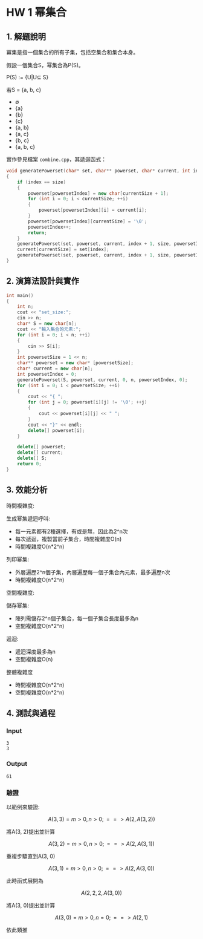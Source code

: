 # HW 1 幂集合

## 1. 解題說明
冪集是指一個集合的所有子集，包括空集合和集合本身。

假設一個集合S，幂集合為P(S)。

P(S) := {U|U⊆ S}

若S = {a, b, c}
- ∅
- {a}
- {b}
- {c}
- {a, b}
- {a, c}
- {b, c}
- {a, b, c}

實作參見檔案 `combine.cpp`，其遞迴函式：

```cpp
void generatePowerset(char* set, char** powerset, char* current, int index, int size, int& powersetIndex, int currentSize) 
{
    if (index == size) 
    {
        powerset[powersetIndex] = new char[currentSize + 1];
        for (int i = 0; i < currentSize; ++i) 
        {
            powerset[powersetIndex][i] = current[i];
        }
        powerset[powersetIndex][currentSize] = '\0';
        powersetIndex++;
        return;
    }
    generatePowerset(set, powerset, current, index + 1, size, powersetIndex, currentSize);
    current[currentSize] = set[index];
    generatePowerset(set, powerset, current, index + 1, size, powersetIndex, currentSize + 1);
}

```

## 2. 演算法設計與實作

```cpp
int main() 
{
    int n;
    cout << "set_size:";
    cin >> n;
    char* S = new char[n];
    cout << "輸入集合的元素:";
    for (int i = 0; i < n; ++i) 
    {
        cin >> S[i];
    }
    int powersetSize = 1 << n;
    char** powerset = new char* [powersetSize];
    char* current = new char[n];
    int powersetIndex = 0;
    generatePowerset(S, powerset, current, 0, n, powersetIndex, 0);
    for (int i = 0; i < powersetSize; ++i) 
    {
        cout << "{ ";
        for (int j = 0; powerset[i][j] != '\0'; ++j) 
        {
            cout << powerset[i][j] << " ";
        }
        cout << "}" << endl;
        delete[] powerset[i];
    }

    delete[] powerset;
    delete[] current;
    delete[] S;
    return 0;
}
```

## 3. 效能分析
時間複雜度:

生成幂集遞迴呼叫:
- 每一元素都有2種選擇，有或是無，因此為2^n次
- 每次遞迴，複製當前子集合，時間複雜度O(n)
- 時間複雜度O(n*2^n)

列印幂集:
- 外層遍歷2^n個子集，內層遍歷每一個子集合內元素，最多遍歷n次
- 時間複雜度O(n*2^n)

空間複雜度:

儲存幂集:
- 陣列需儲存2^n個子集合，每一個子集合長度最多為n
- 空間複雜度O(n*2^n)

遞迴:
- 遞迴深度最多為n
- 空間複雜度O(n)

整體複雜度
- 時間複雜度O(n*2^n)
- 空間複雜度O(n*2^n)
## 4. 測試與過程

### Input

```plain
3
3

```

### Output

```plain
61

```

### 驗證

以範例來驗證:

$$A(3, 3) = m > 0, n > 0; ==>A(2, A(3, 2))$$

將A(3, 2)提出並計算

$$A(3, 2) = m > 0, n > 0; ==>A(2, A(3, 1))$$

重複步驟直到A(3, 0)

$$A(3, 1) = m > 0, n > 0; ==>A(2, A(3, 0))$$

此時函式展開為

$$A(2, 2, 2, A(3, 0))$$

將A(3, 0)提出並計算

$$A(3, 0) = m > 0, n = 0; ==>A(2, 1)$$

依此類推
